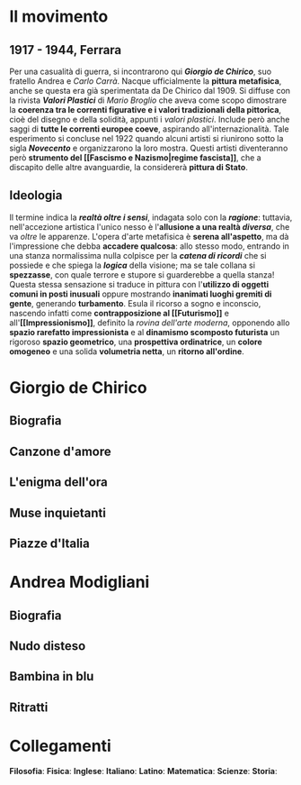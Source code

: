 # Il movimento
## 1917 - 1944, Ferrara
Per una casualità di guerra, si incontrarono qui ***Giorgio de Chirico***, suo fratello Andrea e *Carlo Carrà*. Nacque ufficialmente la **pittura metafisica**, anche se questa era già sperimentata da De Chirico dal 1909. Si diffuse con la rivista ***Valori Plastici*** di *Mario Broglio* che aveva come scopo dimostrare la **coerenza tra le correnti figurative e i valori tradizionali della pittorica**, cioè del disegno e della solidità, appunti i *valori plastici*. Include però anche saggi di **tutte le correnti europee coeve**, aspirando all'internazionalità. Tale esperimento si concluse nel 1922 quando alcuni artisti si riunirono sotto la sigla ***Novecento*** e organizzarono la loro mostra. Questi artisti diventeranno però **strumento del [[Fascismo e Nazismo|regime fascista]]**, che a discapito delle altre avanguardie, la considererà **pittura di Stato**.
## Ideologia
Il termine indica la ***realtà oltre i sensi***, indagata solo con la ***ragione***: tuttavia, nell'accezione artistica l'unico nesso è l'**allusione a una realtà *diversa***, che va *oltre* le apparenze. L'opera d'arte metafisica è **serena all'aspetto**, ma dà l'impressione che debba **accadere qualcosa**: allo stesso modo, entrando in una stanza normalissima nulla colpisce per la ***catena di ricordi*** che si possiede e che spiega la ***logica*** della visione; ma se tale collana si **spezzasse**, con quale terrore e stupore si guarderebbe a quella stanza! Questa stessa sensazione si traduce in pittura con l'**utilizzo di oggetti comuni in posti inusuali** oppure mostrando **inanimati luoghi gremiti di gente**, generando **turbamento**. Esula il ricorso a sogno e inconscio, nascendo infatti come **contrapposizione al [[Futurismo]]** e all'**[[Impressionismo]]**, definito la *rovina dell'arte moderna*, opponendo allo **spazio rarefatto impressionista** e al **dinamismo scomposto futurista** un rigoroso **spazio geometrico**, una **prospettiva ordinatrice**, un **colore omogeneo** e una solida **volumetria netta**, un **ritorno all'ordine**.
# Giorgio de Chirico
## Biografia
## Canzone d'amore
## L'enigma dell'ora
## Muse inquietanti
## Piazze d'Italia
# Andrea Modigliani
## Biografia
## Nudo disteso
## Bambina in blu
## Ritratti
# Collegamenti
**Filosofia**:
**Fisica**:
**Inglese**:
**Italiano**:
**Latino**:
**Matematica**:
**Scienze**:
**Storia**:
